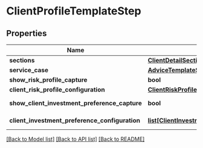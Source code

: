 # ClientProfileTemplateStep

## Properties
Name | Type | Description | Notes
------------ | ------------- | ------------- | -------------
**sections** | [**ClientDetailSections**](ClientDetailSections.md) |  | [optional] 
**service_case** | [**AdviceTemplateStepServiceCase**](AdviceTemplateStepServiceCase.md) |  | [optional] 
**show_risk_profile_capture** | **bool** | Client ShowRiskProfileCapture. | [optional] 
**client_risk_profile_configuration** | [**ClientRiskProfileConfiguration**](ClientRiskProfileConfiguration.md) |  | [optional] 
**show_client_investment_preference_capture** | **bool** | Client Preference ShowPreferenceCapture. | [optional] 
**client_investment_preference_configuration** | [**list[ClientInvestmentPreferenceConfiguration]**](ClientInvestmentPreferenceConfiguration.md) | Client InvestmentPreferenceConfiguration. | [optional] 

[[Back to Model list]](../README.md#documentation-for-models) [[Back to API list]](../README.md#documentation-for-api-endpoints) [[Back to README]](../README.md)

